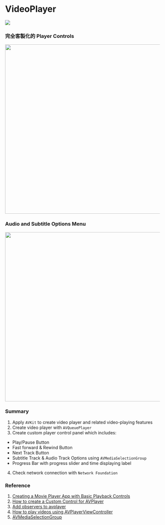 # VideoPlayer
<img src="https://img.shields.io/badge/Usage-AVKit-orange">

### 完全客製化的 Player Controls

<img src="https://i.imgur.com/kqECg86.png" width="550">

### Audio and Subtitle Options Menu

<img src="https://i.imgur.com/OH1ds0w.png" width="550">

### Summary

1. Apply `AVKit` to create video player and related video-playing features
2. Create video player with `AVQueuePlayer`
3. Create custom player control panel which includes:
- Play/Pause Button
- Fast forward & Rewind Button
- Next Track Button
- Subtitle Track & Audio Track Options using `AVMediaSelectionGroup`
- Progress Bar with progress slider and time displaying label
4. Check network connection with `Network Foundation`

### Reference

<ol>
<li><a href="https://developer.apple.com/documentation/avfoundation/media_playback_and_selection/creating_a_movie_player_app_with_basic_playback_controls">Creating a Movie Player App with Basic Playback Controls</a></li>
<li><a href="https://medium.com/@nabilsafatli/how-to-create-a-custom-control-for-avplayer-1e53b9188ae3">How to create a Custom Control for AVPlayer</a></li>
<li><a href="https://gist.github.com/netgfx/42028481b49e33699ad048a6a2f87c64">Add observers to avplayer</a></li>
<li><a href="https://www.hackingwithswift.com/example-code/media/how-to-play-videos-using-avplayerviewcontroller">How to play videos using AVPlayerViewController</a></li>
<li><a href="https://developer.apple.com/documentation/avfoundation/avmediaselectiongroup">AVMediaSelectionGroup</a></li>
</ol>
